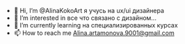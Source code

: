 - 👋 Hi, I’m @AlinaKokoArt я учусь на ux/ui дизайнера
- 👀 I’m interested in все что связано с дизайном...
- 🌱 I’m currently learning на специализированных курсах
- 📫 How to reach me Alina.artamonova.9001@gmail.com

<!---
AlinaKokoArt/AlinaKokoArt is a ✨ special ✨ repository because its `README.md` (this file) appears on your GitHub profile.
You can click the Preview link to take a look at your changes.
--->
